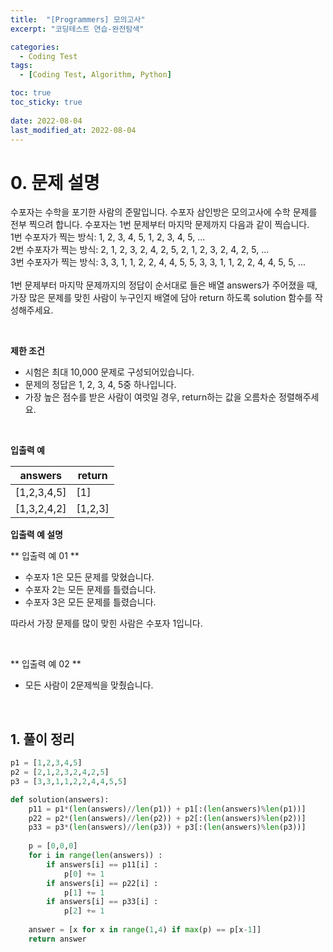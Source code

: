 ```yaml
---
title:  "[Programmers] 모의고사"
excerpt: "코딩테스트 연습-완전탐색"

categories:
  - Coding Test
tags:
  - [Coding Test, Algorithm, Python]

toc: true
toc_sticky: true
 
date: 2022-08-04
last_modified_at: 2022-08-04
---
```



# 0. 문제 설명

수포자는 수학을 포기한 사람의 준말입니다. 수포자 삼인방은 모의고사에 수학 문제를 전부 찍으려 합니다. 수포자는 1번 문제부터 마지막 문제까지 다음과 같이 찍습니다.
<br>
1번 수포자가 찍는 방식: 1, 2, 3, 4, 5, 1, 2, 3, 4, 5, ...<br>
2번 수포자가 찍는 방식: 2, 1, 2, 3, 2, 4, 2, 5, 2, 1, 2, 3, 2, 4, 2, 5, ...<br>
3번 수포자가 찍는 방식: 3, 3, 1, 1, 2, 2, 4, 4, 5, 5, 3, 3, 1, 1, 2, 2, 4, 4, 5, 5, ...<br>
<br>
1번 문제부터 마지막 문제까지의 정답이 순서대로 들은 배열 answers가 주어졌을 때, 가장 많은 문제를 맞힌 사람이 누구인지 배열에 담아 return 하도록 solution 함수를 작성해주세요.

<br>

**제한 조건**

- 시험은 최대 10,000 문제로 구성되어있습니다.
- 문제의 정답은 1, 2, 3, 4, 5중 하나입니다.
- 가장 높은 점수를 받은 사람이 여럿일 경우, return하는 값을 오름차순 정렬해주세요.

<br>

**입출력 예**

|answers | return |
|---|---|
|[1,2,3,4,5]| [1] | 
|[1,3,2,4,2] | [1,2,3]|

**입출력 예 설명**

** 입출력 예 01 **
- 수포자 1은 모든 문제를 맞혔습니다.
- 수포자 2는 모든 문제를 틀렸습니다.
- 수포자 3은 모든 문제를 틀렸습니다.

따라서 가장 문제를 많이 맞힌 사람은 수포자 1입니다.

<br>

** 입출력 예 02 **
- 모든 사람이 2문제씩을 맞췄습니다.


<br>

## 1. 풀이 정리

```python
p1 = [1,2,3,4,5]
p2 = [2,1,2,3,2,4,2,5]
p3 = [3,3,1,1,2,2,4,4,5,5]

def solution(answers):
    p11 = p1*(len(answers)//len(p1)) + p1[:(len(answers)%len(p1))]
    p22 = p2*(len(answers)//len(p2)) + p2[:(len(answers)%len(p2))]
    p33 = p3*(len(answers)//len(p3)) + p3[:(len(answers)%len(p3))]
    
    p = [0,0,0]
    for i in range(len(answers)) : 
        if answers[i] == p11[i] : 
            p[0] += 1
        if answers[i] == p22[i] : 
            p[1] += 1
        if answers[i] == p33[i] : 
            p[2] += 1
    
    answer = [x for x in range(1,4) if max(p) == p[x-1]]
    return answer
```


<br>
